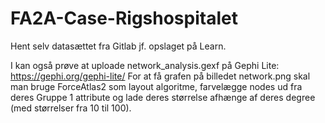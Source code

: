# FA2A-Case-Rigshospitalet

Hent selv datasættet fra Gitlab jf. opslaget på Learn. 

I kan også prøve at uploade network_analysis.gexf på Gephi Lite: https://gephi.org/gephi-lite/
For at få grafen på billedet network.png skal man bruge ForceAtlas2 som layout algoritme, farvelægge nodes ud fra deres Gruppe 1 attribute og lade deres størrelse afhænge af deres degree (med størrelser fra 10 til 100).
